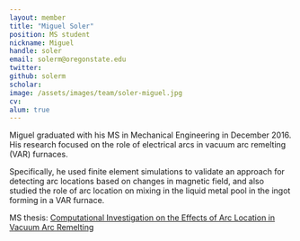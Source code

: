 ```yaml
---
layout: member
title: "Miguel Soler"
position: MS student
nickname: Miguel
handle: soler
email: solerm@oregonstate.edu
twitter:
github: solerm
scholar:
image: /assets/images/team/soler-miguel.jpg
cv:
alum: true
---
```

Miguel graduated with his MS in Mechanical Engineering in December 2016. His research focused on the role of electrical arcs in vacuum arc remelting (VAR) furnaces.

Specifically, he used finite element simulations to validate an approach for detecting arc locations based on changes in magnetic field, and also studied the role of arc location on mixing in the liquid metal pool in the ingot forming in a VAR furnace.

<i class="fa fa-book" aria-hidden="true"></i> MS thesis: [Computational Investigation on the Effects of Arc Location in Vacuum Arc Remelting](http://hdl.handle.net/1957/60070)

[Oregon State University]: http://oregonstate.edu/
[School of Mechanical, Industrial, and Manufacturing Engineering]: http://mime.oregonstate.edu
